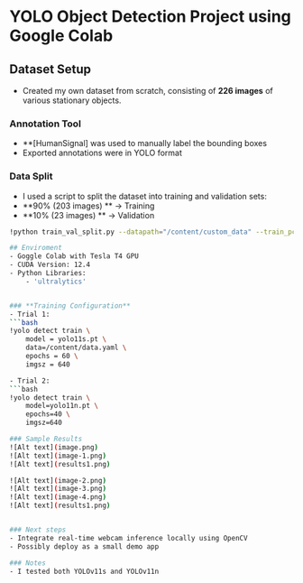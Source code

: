 # YOLO Object Detection Project using Google Colab

## Dataset Setup
- Created my own dataset from scratch, consisting of **226 images** of various stationary objects.

### Annotation Tool
- **[HumanSignal] was used to manually label the bounding boxes
- Exported annotations were in YOLO format

### Data Split
- I used a script to split the dataset into training and validation sets:
- **90% (203 images) ** -> Training
- **10% (23 images) ** -> Validation

```bash
!python train_val_split.py --datapath="/content/custom_data" --train_pct=0.9

## Enviroment
- Goggle Colab with Tesla T4 GPU
- CUDA Version: 12.4
- Python Libraries:
    - 'ultralytics'


### **Training Configuration**
- Trial 1:
```bash
!yolo detect train \
    model = yolo11s.pt \
    data=/content/data.yaml \
    epochs = 60 \
    imgsz = 640

- Trial 2:
```bash
!yolo detect train \
    model=yolo11n.pt \
    epochs=40 \
    imgsz=640

### Sample Results
![Alt text](image.png)
![Alt text](image-1.png)
![Alt text](results1.png)

![Alt text](image-2.png)
![Alt text](image-3.png)
![Alt text](image-4.png)
![Alt text](results1.png)


### Next steps
- Integrate real-time webcam inference locally using OpenCV
- Possibly deploy as a small demo app

### Notes
- I tested both YOLOv11s and YOLOv11n 
